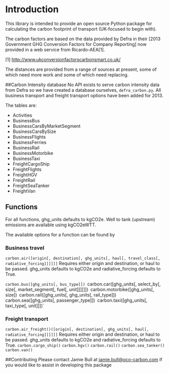 # Introduction

This library is intended to provide an open source Python package for calculating the carbon footprint of transport (UK-focused to begin with).

The carbon factors are based on the data provided by Defra in their [2013 Government GHG Conversion Factors for Company Reporting] now provided in a web service from Ricardo-AEA[1].

[1] http://www.ukconversionfactorscarbonsmart.co.uk/

The distances are provided from a range of sources at present, some of which need more work and some of which need replacing.

##Carbon Intensity database
No API exists to serve carbon intensity data from Defra so we have created a database ourselves, `defra_carbon.py`. All business transport and freight transport options have been added for 2013.

The tables are:

- Activities
- BusinessBus
- BusinessCarsByMarketSegment
- BusinessCarsBySize
- BusinessFlights
- BusinessFerries
- BusinessRail
- BusinessMotorbike
- BusinessTaxi
- FreightCargoShip
- FreightFlights
- FreightHGV
- FreightRail
- FreightSeaTanker
- FreightVan


## Functions
For all functions, ghg_units defaults to kgCO2e. Well to tank (upstream) emissions are available using kgCO2eWTT.

The available options for a function can be found by 

### Business travel
`carbon.air([origin[, destination[, ghg_units[, haul[, travel_class[, radiative_forcing]]]]]]`
Requires either origin and destination, or haul to be passed. ghg_units defaults to kgCO2e and radiative_forcing defaults to True.

`carbon.bus([ghg_units[, bus_type]])
`carbon.car([ghg_units[, select_by[, size[, market_segment[, fuel[, unit]]]]]])`
`carbon.motorbike([ghg_units[, size])`
`carbon.rail([ghg_units[, ghg_units[, rail_type]])`
`carbon.sea([ghg_units[, passenger_type]])`
`carbon.taxi([ghg_units[, taxi_type[, unit]]])`

### Freight transport
`carbon.air_freight()([origin[, destination[, ghg_units[, haul[, radiative_forcing]]]]]]`
Requires either origin and destination, or haul to be passed. ghg_units defaults to kgCO2e and radiative_forcing defaults to True.
`carbon.cargo_ship()`
`carbon.hgv()`
`carbon.rail()`
`carbon.sea_tanker()`
`carbon.van()`


##Contributing
Please contact Jamie Bull at jamie.bull@oco-carbon.com if you would like to assist in developing this package

